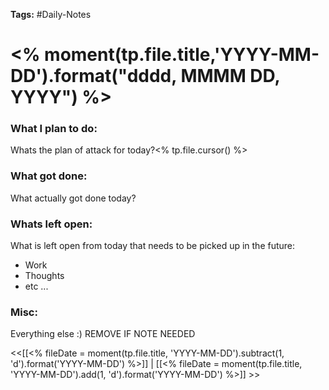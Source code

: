 **Tags:** #Daily-Notes
# <% moment(tp.file.title,'YYYY-MM-DD').format("dddd, MMMM DD, YYYY") %>

### What I plan to do:
Whats the plan of attack for today?<% tp.file.cursor() %>
### What got done:
What actually got done today?
### Whats left open:
What is left open from today that needs to be picked up in the future:
- Work
- Thoughts
- etc ...
### Misc:
Everything else :) REMOVE IF NOTE NEEDED

<<[[<% fileDate = moment(tp.file.title, 'YYYY-MM-DD').subtract(1, 'd').format('YYYY-MM-DD') %>]] | [[<% fileDate = moment(tp.file.title, 'YYYY-MM-DD').add(1, 'd').format('YYYY-MM-DD') %>]] >>